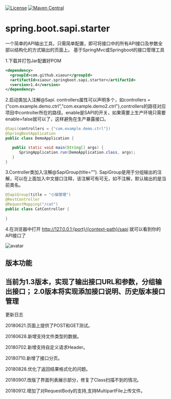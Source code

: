 [![License](https://img.shields.io/badge/License-Apache%202.0-blue.svg)](https://opensource.org/licenses/Apache-2.0)
[![Maven Central](https://img.shields.io/maven-central/v/com.github.xiaour/xiaour.springboot.sapi.starter.svg?label=Maven%20Central)](https://search.maven.org/search?q=g:%22com.github.xiaour%22%20AND%20a:%22xiaour.springboot.sapi.starter%22)

# spring.boot.sapi.starter
一个简单的API输出工具，只需简单配置，即可将接口中的所有API接口及参数全部以结构化的方式输出的页面上。
基于SpringMvc或Springboot的接口管理工具

1.下载并打包Jar配置好POM
```xml
<dependency>
  <groupId>com.github.xiaour</groupId>
  <artifactId>xiaour.springboot.sapi.starter</artifactId>
  <version>1.4</version>
</dependency>
```
2.启动类加入注解@Sapi.
controllers属性可以声明多个，如controllers = {"com.example.demo.ctrl","com.example.demo2.ctrl"},controllers的路径对应项目中controller所在的路径。enable是SAPI的开关，如果需要上生产环境只需要enable=false就可以了，这样避免在生产暴露接口。

```java
@Sapi(controllers = {"com.example.demo.ctrl"})
@SpringBootApplication
public class DemoApplication {

   public static void main(String[] args) {
      SpringApplication.run(DemoApplication.class, args);
   }
}
```
3.Controller类加入注解@SapiGroup(title="").
SapiGroup是用于分组输出的注解，可以在上面加入中文接口注释，该注解可有可无，如不注解，默认输出的是当前类名。
```java
@SapiGroup(title = "小猫管理")
@RestController
@RequestMapping("/cat")
public class CatController {
    
}
```

 
4.在浏览器中打开 http://127.0.0.1:{port}/{context-path}/sapi 就可以看到你的API接口了
 
 ![avatar](https://oscimg.oschina.net/oscnet/1a3545fa7abcfff02354740d61ce81daf56.jpg)


## 版本功能

当前为1.3版本，实现了输出接口URL和参数，分组输出接口；
2.0版本将实现添加接口说明、历史版本接口管理
-------------------------------------------------------------
更新日志

20180621.页面上提供了POST和GET测试。

20180628.新增支持文件类型的数据。

20180702.新增支持自定义请求Header。

20180710.新增了接口分页。

20180828.优化了返回结果格式化的问题。

20180907.改版了界面列表展示部分，修复了Class扫描不到的情况。

20180912.增加了对RequestBody的支持,支持MultipartFile上传文件。
